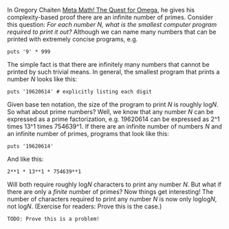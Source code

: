 In Gregory Chaiten [Meta Math! The Quest for Omega](http://www.amazon.com/gp/product/1400077974?ie=UTF8&amp;tag=raganwald001-20&amp;linkCode=as2&amp;camp=1789&amp;creative=390957&amp;creativeASIN=1400077974), he gives his complexity-based proof there are an infinite number of primes. Consider this question: *For each number N, what is the smallest computer program required to print it out?* Although we can name many numbers that can be printed with extremely concise programs, e.g.

    puts '9' * 999

The simple fact is that there are infinitely many numbers that cannot be printed by such trivial means. In general, the smallest program that prints a number *N* looks like this:

    puts '19620614' # explicitly listing each digit
    
Given base ten notation, the size of the program to print *N* is roughly log*N*. So what about prime numbers? Well, we know that any number *N* can be expressed as a prime factorization, e.g. 19620614 can be expressed as 2^1 times 13^1 times 754639^1. If there are an infinite number of numbers *N* and an infinite number of primes, programs that look like this:

    puts '19620614'
    
And like this:

    2**1 * 13**1 * 754639**1

Will both require roughly log*N* characters to print any number *N*. But what if there are only a *finite* number of primes? Now things get interesting! The number of characters required to print any number *N* is now only loglog*N*, not log*N*. (Exercise for readers: Prove this is the case.)

    TODO: Prove this is a problem!
